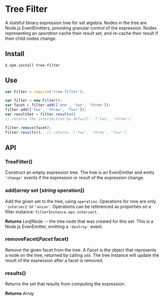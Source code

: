 # Tree Filter #
A stateful binary expression tree for set algebra. Nodes in the tree are Node.js EventEmitters, providing granular control of the expression. Nodes representing an *operation* cache their result set, and re-cache their result if their child nodes change.

## Install

    $ npm install tree-filter

## Use

```js
var Filter = require('tree-filter');

var filter = new Filter();
var facet = filter.add(['one', 'two', 'three']);
filter.add(['two', 'three', 'four']);
var resultSet = filter.results()
// returns the intersection by default: `['two', 'three']`

filter.remove(facet);
filter.results();  // returns `['two', 'three', 'four']`
```

## API ##
### TreeFilter()
Construct an empty expression tree. The tree is an EvenEmitter and emits `'change'` events if the expression or result of the expression change.

### add(*array* set [*string* operation])
Add the given set to the tree, using `operation`. Operations for now are only `'intersect'`or `'union'`. Operations can be referenced as properties on a filter instance: `filterInstance.ops.intersect`.

**Returns**
*LeafNode* -- the tree node that was created for this set. This is a Node.js EvenEmitter, emitting a `'destroy'` event.


### removeFacet(*Facet* facet)
Remove the given facet from the tree. A *Facet* is the object that represents a node on the tree, returned by calling `add`. The tree instance will update the result of the expression after a facet is removed.

### results()
Returns the set that results from computing the expression.

**Returns**
*Array* 
